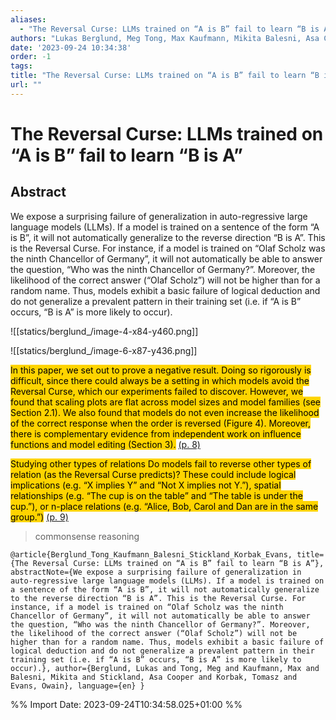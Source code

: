 ```yaml
---
aliases:
  - "The Reversal Curse: LLMs trained on “A is B” fail to learn “B is A”"
authors: "Lukas Berglund, Meg Tong, Max Kaufmann, Mikita Balesni, Asa Cooper Stickland, Tomasz Korbak, Owain Evans"
date: '2023-09-24 10:34:38'
order: -1
tags:
title: "The Reversal Curse: LLMs trained on “A is B” fail to learn “B is A”"
url: ""
---
```


# The Reversal Curse: LLMs trained on “A is B” fail to learn “B is A”

## Abstract
We expose a surprising failure of generalization in auto-regressive large language models (LLMs). If a model is trained on a sentence of the form “A is B”, it will not automatically generalize to the reverse direction “B is A”. This is the Reversal Curse. For instance, if a model is trained on “Olaf Scholz was the ninth Chancellor of Germany”, it will not automatically be able to answer the question, “Who was the ninth Chancellor of Germany?”. Moreover, the likelihood of the correct answer (“Olaf Scholz”) will not be higher than for a random name. Thus, models exhibit a basic failure of logical deduction and do not generalize a prevalent pattern in their training set (i.e. if “A is B” occurs, “B is A” is more likely to occur).


![[statics/berglund_/image-4-x84-y460.png]]

![[statics/berglund_/image-6-x87-y436.png]]

<mark style="background: #ffd400">In this paper, we set out to prove a negative result. Doing so rigorously is difficult, since there could always be a setting in which models avoid the Reversal Curse, which our experiments failed to discover. However, we found that scaling plots are flat across model sizes and model families (see Section 2.1). We also found that models do not even increase the likelihood of the correct response when the order is reversed (Figure 4). Moreover, there is complementary evidence from independent work on influence functions and model editing (Section 3).</mark> [(p. 8)](zotero://open-pdf/library/items/VKV6MA44?page=8)

<mark style="background: #ffd400">Studying other types of relations Do models fail to reverse other types of relation (as the Reversal Curse predicts)? These could include logical implications (e.g. “X implies Y” and “Not X implies not Y.”), spatial relationships (e.g. “The cup is on the table” and “The table is under the cup.”), or n-place relations (e.g. “Alice, Bob, Carol and Dan are in the same group.”)</mark> [(p. 9)](zotero://open-pdf/library/items/VKV6MA44?page=9)

> commonsense reasoning

```
@article{Berglund_Tong_Kaufmann_Balesni_Stickland_Korbak_Evans, title={The Reversal Curse: LLMs trained on “A is B” fail to learn “B is A”}, abstractNote={We expose a surprising failure of generalization in auto-regressive large language models (LLMs). If a model is trained on a sentence of the form “A is B”, it will not automatically generalize to the reverse direction “B is A”. This is the Reversal Curse. For instance, if a model is trained on “Olaf Scholz was the ninth Chancellor of Germany”, it will not automatically be able to answer the question, “Who was the ninth Chancellor of Germany?”. Moreover, the likelihood of the correct answer (“Olaf Scholz”) will not be higher than for a random name. Thus, models exhibit a basic failure of logical deduction and do not generalize a prevalent pattern in their training set (i.e. if “A is B” occurs, “B is A” is more likely to occur).}, author={Berglund, Lukas and Tong, Meg and Kaufmann, Max and Balesni, Mikita and Stickland, Asa Cooper and Korbak, Tomasz and Evans, Owain}, language={en} }
```

%% Import Date: 2023-09-24T10:34:58.025+01:00 %%